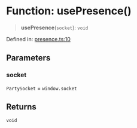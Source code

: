 # Function: usePresence()

> **usePresence**(`socket`): `void`

Defined in: [presence.ts:10](https://github.com/benallfree/lab13/blob/bfb1abf3755bb0fffb55fa5a9e7413f31801f1d6/sdk/src/online/presence.ts#L10)

## Parameters

### socket

`PartySocket` = `window.socket`

## Returns

`void`
